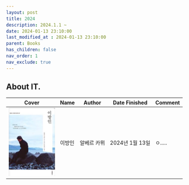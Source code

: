 ```yaml
---
layout: post
title: 2024
description: 2024.1.1 ~
date: 2024-01-13 23:10:00
last_modified_at : 2024-01-13 23:10:00
parent: Books
has_children: false
nav_order: 1
nav_exclude: true
---
```



## About IT.

| **Cover**  | **Name**        | **Author**    | **Date Finished** | **Comment** |
|--------------|--------------|---------------|----------------|----------------------------------|
| ![thestranger.gif](./img/thestranger.png)                | 이방인             | 알베르 카뮈             | 2024년 1월 13일       | ㅇ..... |
                            
